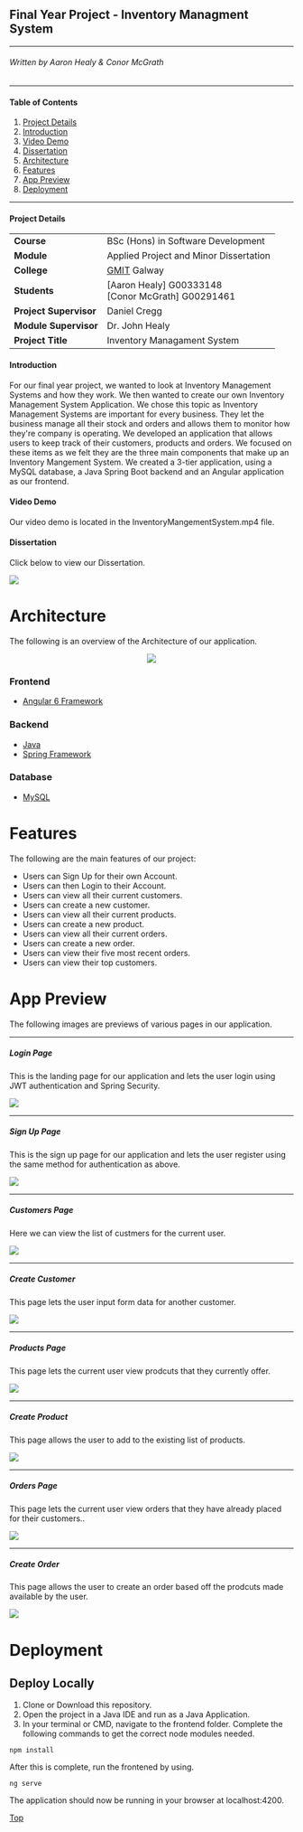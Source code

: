 
## Final Year Project - Inventory Managment System

---
###### _Written by Aaron Healy & Conor McGrath_
---  


#### Table of Contents
1. [Project Details](#details)
2. [Introduction](#intro)
3. [Video Demo](#demo)
4. [Dissertation](#dissertation)
5. [Architecture](#arc) 
6. [Features](#features)
7. [App Preview](#preview)
8. [Deployment](#deploy)

---

#### Project Details<a name = "details"></a>

|    |     |
| --- | --- |
| **Course** | BSc (Hons) in Software Development  |
| **Module** |  Applied Project and Minor Dissertation |
| **College** | [GMIT](http://www.gmit.ie/) Galway |
| **Students** | [Aaron Healy] G00333148 <br/> [Conor McGrath] G00291461 |
| **Project Supervisor** | Daniel Cregg |
| **Module Supervisor** | Dr. John Healy |
| **Project Title** | Inventory Managament System |


#### Introduction<a name = "intro"></a>
For our final year project, we wanted to look at Inventory Management Systems and how they work. We then wanted to create our own Inventory Management System Application. We chose this topic as Inventory Management Systems are important for every business. They let the business manage all their stock and orders and allows them to monitor how they're company is operating. We developed an application that allows users to keep track of their customers, products and orders. We focused on these items as we felt they are the three main components that make up an Inventory Mangement System. We created a 3-tier application, using a MySQL database, a Java Spring Boot backend and an Angular application as our frontend. 


#### Video Demo<a name = "demo"></a>
Our video demo is located in the InventoryMangementSystem.mp4 file.

#### Dissertation<a name = "dissertation"></a>
Click below to view our Dissertation.

<kbd>[<img src="Images/dissertation.PNG"></img>](https://github.com/conormc93/FinalYearProject/blob/master/Dissertation.pdf)</kbd>


# Architecture<a name = "arc"></a>
The following is an overview of the Architecture of our application.

<p align="center"><kbd><img src="Images/architecture.PNG"></p></kbd>

### Frontend

* [Angular 6 Framework](https://angular.io/)

### Backend
* [Java](https://www.java.com/)
* [Spring Framework](https://spring.io/)

### Database
* [MySQL](https://www.mysql.com/) 


# Features<a name = "features"></a>
The following are the main features of our project:
* Users can Sign Up for their own Account.
* Users can then Login to their Account.
* Users can view all their current customers.
* Users can create a new customer.
* Users can view all their current products.
* Users can create a new product.
* Users can view all their current orders.
* Users can create a new order.
* Users can view their five most recent orders.
* Users can view their top customers.


# App Preview<a name = "preview"></a>
The following images are previews of various pages in our application. 

---

##### Login Page
This is the landing page for our application and lets the user login using JWT authentication and Spring Security.

<img src="Images/loginPage.PNG" />

---
##### Sign Up Page
This is the sign up page for our application and lets the user register using the same method for authentication as above.

<img src="Images/signupPage.PNG" />

---
##### Customers Page
Here we can view the list of custmers for the current user.

<img src="Images/customerPage.PNG" />
 
---
##### Create Customer
This page lets the user input form data for another customer.

<img src="Images/createCustomer.PNG" />

---
##### Products Page
This page lets the current user view prodcuts that they currently offer.

<img src="Images/productPage.PNG" />

---
##### Create Product
This page allows the user to add to the existing list of products.

<img src="Images/createProduct.PNG"/>

---
##### Orders Page
This page lets the current user view orders that they have already placed for their customers..

<img src="Images/orderPage.PNG"/>

---
##### Create Order
This page allows the user to create an order based off the prodcuts made available by the user.

<img src="Images/createOrder.PNG"/>

# Deployment<a name = "deploy"></a>

## Deploy Locally
1. Clone or Download this repository.
2. Open the project in a Java IDE and run as a Java Application.
3. In your terminal or CMD, navigate to the frontend folder. Complete the following commands to get the correct node modules needed.
```
npm install
```
After this is complete, run the frontened by using.
```
ng serve
```
The application should now be running in your browser at localhost:4200.

[Top](#contents) 
